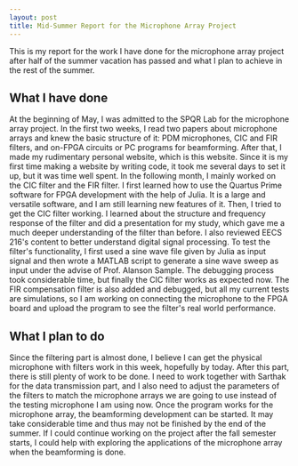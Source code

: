 ```yaml
---
layout: post
title: Mid-Summer Report for the Microphone Array Project
---
```


This is my report for the work I have done for the microphone array project
after half of the summer vacation has passed and what I plan to achieve in the
rest of the summer.

## What I have done
At the beginning of May, I was admitted to the SPQR Lab for the microphone array
project. In the first two weeks, I read two papers about microphone arrays and
knew the basic structure of it: PDM microphones, CIC and FIR filters, and
on-FPGA circuits or PC programs for beamforming. After that, I made my
rudimentary personal website, which is this website. Since it is my first time
making a website by writing code, it took me several days to set it up, but it
was time well spent. In the following month, I mainly worked on the CIC filter
and the FIR filter. I first learned how to use the Quartus Prime software for
FPGA development with the help of Julia. It is a large and versatile software,
and I am still learning new features of it. Then, I tried to get the CIC filter
working. I learned about the structure and frequency response of the filter and
did a presentation for my study, which gave me a much deeper understanding of
the filter than before. I also reviewed EECS 216's content to better understand
digital signal processing. To test the filter's functionality, I first used a
sine wave file given by Julia as input signal and then wrote a MATLAB script to
generate a sine wave sweep as input under the advise of Prof. Alanson Sample.
The debugging process took considerable time, but finally the CIC filter works
as expected now. The FIR compensation filter is also added and debugged, but all
my current tests are simulations, so I am working on connecting the microphone
to the FPGA board and upload the program to see the filter's real world
performance.

## What I plan to do
Since the filtering part is almost done, I believe I can get the physical
microphone with filters work in this week, hopefully by today. After this part,
there is still plenty of work to be done. I need to work together with Sarthak
for the data transmission part, and I also need to adjust the parameters of the
filters to match the microphone arrays we are going to use instead of the
testing microphone I am using now. Once the program works for the microphone
array, the beamforming development can be started. It may take considerable time
and thus may not be finished by the end of the summer. If I could continue
working on the project after the fall semester starts, I could help with
exploring the applications of the microphone array when the beamforming is done.
